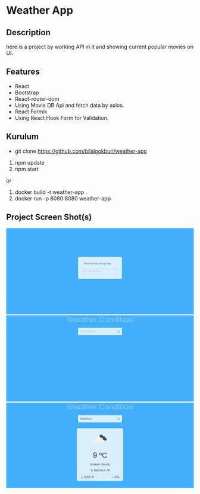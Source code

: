 # Weather App

## Description

here is a project by working API in it and showing current popular movies on  UI.  

## Features

- React
- Bootstrap
- React-router-dom
- Using Movie DB Api and fetch data by axios.
- React Formik
- Using React Hook Form for Validation.

## Kurulum
- git clone https://github.com/bilalgokburi/weather-app 
1. npm update 
2. npm start
 
 or

1. docker build -t weather-app .
2. docker run -p 8080:8080 weather-app

## Project Screen Shot(s)

![image-1](./images/image-1.png)
![image-2](./images/image-2.png)
![image-3](./images/image-3.png)


